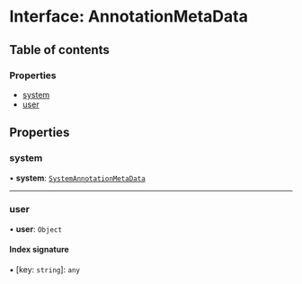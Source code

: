 # Interface: AnnotationMetaData

## Table of contents

### Properties

- [system](AnnotationMetaData.md#system)
- [user](AnnotationMetaData.md#user)

## Properties

### system

• **system**: [`SystemAnnotationMetaData`](SystemAnnotationMetaData.md)

___

### user

• **user**: `Object`

#### Index signature

▪ [key: `string`]: `any`
